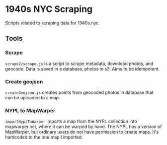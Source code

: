 # 1940s NYC Scraping

Scripts related to scraping data for 1940s.nyc.

## Tools

### Scrape
`scrape2/scrape.js` is a script to scrape metadata, download photos, and geocode. Data is saved in a database, photos in s3. Aims to be idempotent.

### Create geojson
`createGeojson.js` creates points from geocoded photos in database that can be uploaded to a map.

### NYPL to MapWarper
`importNyplToWarper` imports a map from the NYPL collection into mapwarper.net, where it can be warped by hand. The NYPL has a version of MapWarper, but ordinary users do not have permission to create maps. It's hardcoded to the one map I imported.